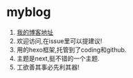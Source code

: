# myblog

1. [我的博客地址](dearamaze.com)
2. 欢迎访问,在issue里可以提建议!
3. 用的hexo框架,托管到了coding和github.
4. 主题是next,挺不错的一个主题.
5. 工欲善其事必先利其器!


